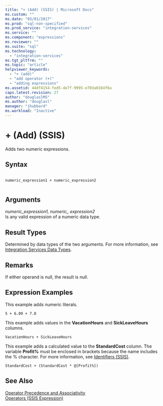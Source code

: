 ```yaml
---
title: "+ (Add) (SSIS) | Microsoft Docs"
ms.custom: ""
ms.date: "03/01/2017"
ms.prod: "sql-non-specified"
ms.prod_service: "integration-services"
ms.service: ""
ms.component: "expressions"
ms.reviewer: ""
ms.suite: "sql"
ms.technology: 
  - "integration-services"
ms.tgt_pltfrm: ""
ms.topic: "article"
helpviewer_keywords: 
  - "+ (add)"
  - "add operator (+)"
  - "adding expressions"
ms.assetid: 44df4154-fed5-4e7f-9995-e703a0164f6a
caps.latest.revision: 27
author: "douglaslMS"
ms.author: "douglasl"
manager: "jhubbard"
ms.workload: "Inactive"
---
```

# + (Add) (SSIS)
  Adds two numeric expressions.  
  
## Syntax  
  
```  
  
numeric_expression1 + numeric_expression2  
  
```  
  
## Arguments  
 *numeric_expression1, numeric_ expression2*  
 Is any valid expression of a numeric data type.  
  
## Result Types  
 Determined by data types of the two arguments. For more information, see [Integration Services Data Types](../../integration-services/data-flow/integration-services-data-types.md).  
  
## Remarks  
 If either operand is null, the result is null.  
  
## Expression Examples  
 This example adds numeric literals.  
  
```  
5 + 6.09 + 7.0  
```  
  
 This example adds values in the **VacationHours** and **SickLeaveHours** columns.  
  
```  
VacationHours + SickLeaveHours  
```  
  
 This example adds a calculated value to the **StandardCost** column. The variable **Profit%** must be enclosed in brackets because the name includes the % character. For more information, see [Identifiers &#40;SSIS&#41;](../../integration-services/expressions/identifiers-ssis.md).  
  
```  
StandardCost + (StandardCost * @[Profit%])  
```  
  
## See Also  
 [Operator Precedence and Associativity](../../integration-services/expressions/operator-precedence-and-associativity.md)   
 [Operators &#40;SSIS Expression&#41;](../../integration-services/expressions/operators-ssis-expression.md)  
  
  

